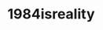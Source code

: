 ---
title: 1984isreality
crosslinks:
- postnationalist
- firefox
- politics
- news
- ConspiracyII
- DescentIntoTyranny
---